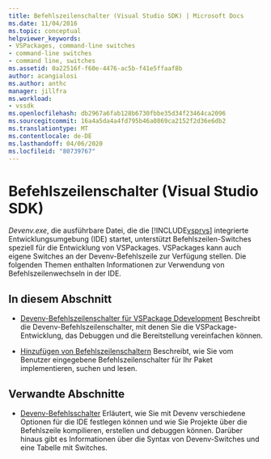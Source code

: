 ```yaml
---
title: Befehlszeilenschalter (Visual Studio SDK) | Microsoft Docs
ms.date: 11/04/2016
ms.topic: conceptual
helpviewer_keywords:
- VSPackages, command-line switches
- command-line switches
- command line, switches
ms.assetid: 0a22516f-f60e-4476-ac5b-f41e5ffaaf8b
author: acangialosi
ms.author: anthc
manager: jillfra
ms.workload:
- vssdk
ms.openlocfilehash: db2967a6fab128b6730fbbe35d34f23464ca2096
ms.sourcegitcommit: 16a4a5da4a4fd795b46a0869ca2152f2d36e6db2
ms.translationtype: MT
ms.contentlocale: de-DE
ms.lasthandoff: 04/06/2020
ms.locfileid: "80739767"
---
```

# <a name="command-line-switches-visual-studio-sdk"></a>Befehlszeilenschalter (Visual Studio SDK)
*Devenv.exe*, die ausführbare Datei, die die [!INCLUDE[vsprvs](../code-quality/includes/vsprvs_md.md)] integrierte Entwicklungsumgebung (IDE) startet, unterstützt Befehlszeilen-Switches speziell für die Entwicklung von VSPackages. VSPackages kann auch eigene Switches an der Devenv-Befehlszeile zur Verfügung stellen. Die folgenden Themen enthalten Informationen zur Verwendung von Befehlszeilenwechseln in der IDE.

## <a name="in-this-section"></a>In diesem Abschnitt
- [Devenv-Befehlszeilenschalter für VSPackage Ddevelopment](../extensibility/devenv-command-line-switches-for-vspackage-development.md) Beschreibt die Devenv-Befehlszeilenschalter, mit denen Sie die VSPackage-Entwicklung, das Debuggen und die Bereitstellung vereinfachen können.

- [Hinzufügen von Befehlszeilenschaltern](../extensibility/adding-command-line-switches.md) Beschreibt, wie Sie vom Benutzer eingegebene Befehlszeilenschalter für Ihr Paket implementieren, suchen und lesen.

## <a name="related-sections"></a>Verwandte Abschnitte
- [Devenv-Befehlsschalter](../ide/reference/devenv-command-line-switches.md) Erläutert, wie Sie mit Devenv verschiedene Optionen für die IDE festlegen können und wie Sie Projekte über die Befehlszeile kompilieren, erstellen und debuggen können. Darüber hinaus gibt es Informationen über die Syntax von Devenv-Switches und eine Tabelle mit Switches.
